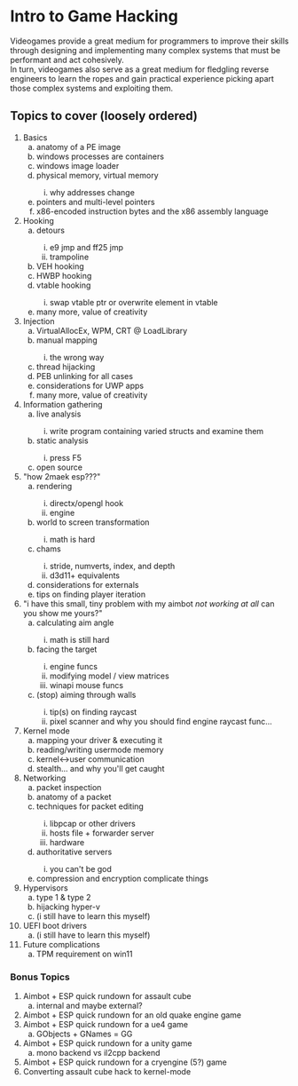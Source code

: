 # Intro to Game Hacking #
Videogames provide a great medium for programmers to improve their skills through designing and implementing many complex systems that must be performant and act cohesively.  
In turn, videogames also serve as a great medium for fledgling reverse engineers to learn the ropes and gain practical experience picking apart those complex systems and exploiting them.


## Topics to cover (loosely ordered) ##
1. Basics
	<ol type="a">
	<li>anatomy of a PE image</li>
	<li>windows processes are containers</li>
	<li>windows image loader</li>
	<li>physical memory, virtual memory</li>
		<ol type="i">
		<li>why addresses change</li></li>
		</ol>
	<li>pointers and multi-level pointers</li>
	<li>x86-encoded instruction bytes and the x86 assembly language</li>
	</ol>
2. Hooking
	<ol type="a">
	<li>detours</li>
		<ol type="i">
		<li>e9 jmp and ff25 jmp</li>
		<li>trampoline</li>
		</ol>
	<li>VEH hooking</li>
	<li>HWBP hooking</li>
	<li>vtable hooking</li>
		<ol type="i">
		<li>swap vtable ptr or overwrite element in vtable</li>
		</ol>
	<li>many more, value of creativity</li>
	</ol>
3. Injection
	<ol type="a">
	<li>VirtualAllocEx, WPM, CRT @ LoadLibrary</li>
	<li>manual mapping</li>
		<ol type="i">
		<li>the wrong way</li>
		</ol>
	<li>thread hijacking</li>
	<li>PEB unlinking for all cases</li>
	<li>considerations for UWP apps</li>
	<li>many more, value of creativity</li>
	</ol>
4. Information gathering
	<ol type="a">
	<li>live analysis</li>
		<ol type="i">
		<li>write program containing varied structs and examine them</li>
		</ol>
	<li>static analysis</li>
		<ol type="i">
		<li>press F5</li>
		</ol>
	<li>open source</li>
	</ol>
5. "how 2maek esp???"
	<ol type="a">
	<li>rendering</li>
		<ol type="i">
		<li>directx/opengl hook</li>
		<li>engine</li>
		</ol>
	<li>world to screen transformation</li>
		<ol type="i">
		<li>math is hard</li>
		</ol>
	<li>chams</li>
		<ol type="i">
		<li>stride, numverts, index, and depth</li>
		<li>d3d11+ equivalents</li>
		</ol>
	<li>considerations for externals</li>
	<li>tips on finding player iteration</li>
	</ol>
6. "i have this small, tiny problem with my aimbot *not working at all* can you show me yours?"
	<ol type="a">
	<li>calculating aim angle</li>
		<ol type="i">
		<li>math is still hard</li>
		</ol>
	<li>facing the target</li>
		<ol type="i">
		<li>engine funcs</li>
		<li>modifying model / view matrices</li>
		<li>winapi mouse funcs</li>
		</ol>
	<li>(stop) aiming through walls</li>
		<ol type="i">
		<li>tip(s) on finding raycast</li>
		<li>pixel scanner and why you should find engine raycast func...</li>
		</ol>
	</ol>
7. Kernel mode
	<ol type="a">
	<li>mapping your driver & executing it</li>
	<li>reading/writing usermode memory</li>
	<li>kernel<->user communication</li>
	<li>stealth... and why you'll get caught</li>
	</ol>
8. Networking
	<ol type="a">
	<li>packet inspection</li>
	<li>anatomy of a packet</li>
	<li>techniques for packet editing</li>
		<ol type="i">
		<li>libpcap or other drivers</li>
		<li>hosts file + forwarder server</li>
		<li>hardware</li>
		</ol>
	<li>authoritative servers</li>
		<ol type="i">
		<li>you can't be god</li>
		</ol>
	<li>compression and encryption complicate things</li>
	</ol>
9. Hypervisors
	<ol type="a">
	<li>type 1 & type 2</li>
	<li>hijacking hyper-v</i>
	<li>(i still have to learn this myself)</li>
	</ol>
10. UEFI boot drivers
	<ol type="a">
	<li>(i still have to learn this myself)</li>
	</ol>
11. Future complications
	<ol type="a">
	<li>TPM requirement on win11</li>
	</ol>
	
### Bonus Topics ###
1. Aimbot + ESP quick rundown for assault cube
	<ol type="a">
	<li>internal and maybe external?</li>
	</ol>
2. Aimbot + ESP quick rundown for an old quake engine game
3. Aimbot + ESP quick rundown for a ue4 game
	<ol type="a">
	<li>GObjects + GNames = GG</li>
	</ol>
4. Aimbot + ESP quick rundown for a unity game
	<ol type="a">
	<li>mono backend vs il2cpp backend</li>
	</ol>
5. Aimbot + ESP quick rundown for a cryengine (5?) game
6. Converting assault cube hack to kernel-mode
